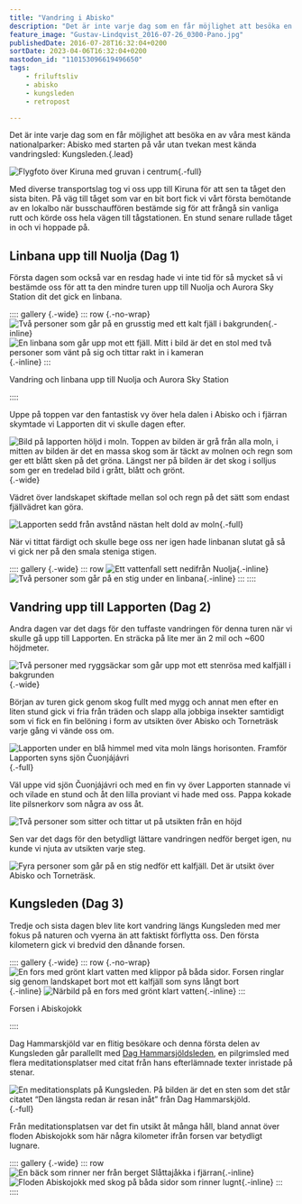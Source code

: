 ```yaml
---
title: "Vandring i Abisko"
description: "Det är inte varje dag som en får möjlighet att besöka en av våra mest kända nationalparker: Abisko med starten på vår utan tvekan mest kända vandringsled: Kungsleden."
feature_image: "Gustav-Lindqvist_2016-07-26_0300-Pano.jpg"
publishedDate: 2016-07-28T16:32:04+0200
sortDate: 2023-04-06T16:32:04+0200
mastodon_id: "110153096619496650"
tags:
    - friluftsliv
    - abisko
    - kungsleden
    - retropost

---
```


Det är inte varje dag som en får möjlighet att besöka en av våra mest kända nationalparker: Abisko med starten på vår utan tvekan mest kända vandringsled: Kungsleden.{.lead}

![Flygfoto över Kiruna med gruvan i centrum](Gustav-Lindqvist_2016-07-25_0185.jpg "Kiruna och gruvan"){.-full}

Med diverse transportslag tog vi oss upp till Kiruna för att sen ta tåget den sista biten. På väg till tåget som var en bit bort fick vi vårt första bemötande av en lokalbo när busschauffören bestämde sig för att frångå sin vanliga rutt och körde oss hela vägen till tågstationen. En stund senare rullade tåget in och vi hoppade på.

## Linbana upp till Nuolja (Dag 1)

Första dagen som också var en resdag hade vi inte tid för så mycket så vi bestämde oss för att ta den mindre turen upp till Nuolja och Aurora Sky Station dit det gick en linbana.

:::: gallery {.-wide}
::: row {.-no-wrap}
![Två personer som går på en grusstig med ett kalt fjäll i bakgrunden](Gustav-Lindqvist_2016-07-25_0209.jpg){.-inline}
![En linbana som går upp mot ett fjäll. Mitt i bild är det en stol med två personer som vänt på sig och tittar rakt in i kameran](Gustav-Lindqvist_2016-07-25_0235.jpg){.-inline}
:::
<figcaption><p>Vandring och linbana upp till Nuolja och Aurora Sky Station</p></figcaption>
::::

Uppe på toppen var den fantastisk vy över hela dalen i Abisko och i fjärran skymtade vi Lapporten dit vi skulle dagen efter.

![Bild på lapporten höljd i moln. Toppen av bilden är grå från alla moln, i mitten av bilden är det en massa skog som är täckt av molnen och regn som ger ett blått sken på det gröna. Längst ner på bilden är det skog i solljus som ger en tredelad bild i grått, blått och grönt.](Gustav-Lindqvist_2016-07-25_0239.jpg){.-wide}

Vädret över landskapet skiftade mellan sol och regn på det sätt som endast fjällvädret kan göra.

![Lapporten sedd från avstånd nästan helt dold av moln](Gustav-Lindqvist_2016-07-25_0249.jpg "Lapporten höljd i moln"){.-full}

När vi tittat färdigt och skulle bege oss ner igen hade linbanan slutat gå så vi gick ner på den smala steniga stigen.

:::: gallery {.-wide}
::: row
![Ett vattenfall sett nedifrån Nuolja](Gustav-Lindqvist_2016-07-25_0282.jpg){.-inline}
![Två personer som går på en stig under en linbana](Gustav-Lindqvist_2016-07-25_0283.jpg){.-inline}
:::
::::

## Vandring upp till Lapporten (Dag 2)

Andra dagen var det dags för den tuffaste vandringen för denna turen när vi skulle gå upp till Lapporten. En sträcka på lite mer än 2 mil och ~600 höjdmeter.

![Två personer med ryggsäckar som går upp mot ett stenrösa med kalfjäll i bakgrunden](Gustav-Lindqvist_2016-07-26_0425.jpg){.-wide}

Början av turen gick genom skog fullt med mygg och annat men efter en liten stund gick vi fria från träden och slapp alla jobbiga insekter samtidigt som vi fick en fin belöning i form av utsikten över Abisko och Torneträsk varje gång vi vände oss om.

![Lapporten under en blå himmel med vita moln längs horisonten. Framför Lapporten syns sjön Čuonjájávri](Gustav-Lindqvist_2016-07-26_0416-Pano-Layer.jpg "Lapporten på andra sidan sjön Čuonjájávri"){.-full}

Väl uppe vid sjön Čuonjájávri och med en fin vy över Lapporten stannade vi och vilade en stund och åt den lilla proviant vi hade med oss. Pappa kokade lite pilsnerkorv som några av oss åt.

![Två personer som sitter och tittar ut på utsikten från en höjd](Gustav-Lindqvist_2016-07-26_0423.jpg)

Sen var det dags för den betydligt lättare vandringen nedför berget igen, nu kunde vi njuta av utsikten varje steg.

![Fyra personer som går på en stig nedför ett kalfjäll. Det är utsikt över Abisko och Torneträsk.](Gustav-Lindqvist_2016-07-26_0468.jpg)

## Kungsleden (Dag 3)

Tredje och sista dagen blev lite kort vandring längs Kungsleden med mer fokus på naturen och vyerna än att faktiskt förflytta oss. Den första kilometern gick vi bredvid den dånande forsen.

:::: gallery {.-wide}
::: row {.-no-wrap}
![En fors med grönt klart vatten med klippor på båda sidor. Forsen ringlar sig genom landskapet bort mot ett kalfjäll som syns långt bort](Gustav-Lindqvist_2016-07-27_0023-Pano.jpg){.-inline}
![Närbild på en fors med grönt klart vatten](Gustav-Lindqvist_2016-07-27_0052-Pano.jpg){.-inline}
:::
<figcaption><p>Forsen i Abiskojokk</p></figcaption>
::::

Dag Hammarskjöld var en flitig besökare och denna första delen av Kungsleden går parallellt med [Dag Hammarsjöldsleden](https://kiruna.se/konst-och-kulturhistoria/modalpuffar/kulturmiljo/dag-hammarskoldsleden.html), en pilgrimsled med flera meditationsplatser med citat från hans efterlämnade texter inristade på stenar.

![En meditationsplats på Kungsleden. På bilden är det en sten som det står citatet “Den längsta redan är resan inåt” från Dag Hammarskjöld.](Gustav-Lindqvist_2016-07-27_0077-Pano.jpg "En av många meditationsplatser längs Kungsleden"){.-full}

Från meditationsplatsen var det fin utsikt åt många håll, bland annat över floden Abiskojokk som här några kilometer ifrån forsen var betydligt lugnare.

:::: gallery {.-wide}
::: row
![En bäck som rinner ner från berget Slåttajåkka i fjärran](Gustav-Lindqvist_2016-07-27_0057.jpg){.-inline}
![Floden Abiskojokk med skog på båda sidor som rinner lugnt](Gustav-Lindqvist_2016-07-27_0125.jpg){.-inline}
:::
::::

